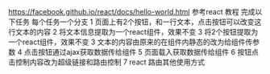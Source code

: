 https://facebook.github.io/react/docs/hello-world.html
参考react 教程
完成以下任务
每个任务一个分支
1 页面上有2个按钮，和一行文本，点击按钮可以改变这行文本的内容
2 将文本信息提取为一个react组件，效果不变
3 将2个按钮提取为一个react组件，效果不变
3 文本的内容由原来的在组件内静态的改为给组件传参数
4 点击按钮通过ajax获取数据传给组件
5 页面载入获取数据传给组件
6 按钮点击控制内容改为超级链接和路由控制
7 react 路由其他使用方式
